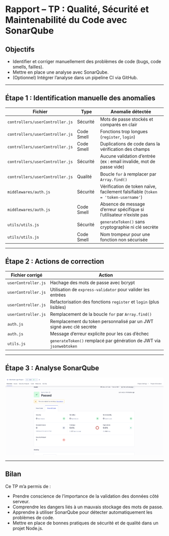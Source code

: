# Rapport – TP : Qualité, Sécurité et Maintenabilité du Code avec SonarQube

## Objectifs
- Identifier et corriger manuellement des problèmes de code (bugs, code smells, failles).
- Mettre en place une analyse avec SonarQube.
- (Optionnel) Intégrer l’analyse dans un pipeline CI via GitHub.

---

## Étape 1 : Identification manuelle des anomalies

| Fichier                | Type           | Anomalie détectée                                                                 |
|------------------------|----------------|-----------------------------------------------------------------------------------|
| `controllers/userController.js` | Sécurité       | Mots de passe stockés et comparés en clair                                       |
| `controllers/userController.js` | Code Smell     | Fonctions trop longues (`register`, `login`)                                     |
| `controllers/userController.js` | Code Smell     | Duplications de code dans la vérification des champs                             |
| `controllers/userController.js` | Sécurité       | Aucune validation d’entrée (ex : email invalide, mot de passe vide)              |
| `controllers/userController.js` | Qualité        | Boucle `for` à remplacer par `Array.find()`                                      |
| `middlewares/auth.js`          | Sécurité       | Vérification de token naïve, facilement falsifiable (`token = 'token-username'`) |
| `middlewares/auth.js`          | Code Smell     | Absence de message d’erreur spécifique si l’utilisateur n’existe pas             |
| `utils/utils.js`               | Sécurité       | `generateToken()` sans cryptographie ni clé secrète                              |
| `utils/utils.js`               | Code Smell     | Nom trompeur pour une fonction non sécurisée                                     |

---

## Étape 2 : Actions de correction

| Fichier corrigé          | Action                                                                 |
|--------------------------|------------------------------------------------------------------------|
| `userController.js`      | Hachage des mots de passe avec bcrypt                                  |
| `userController.js`      | Utilisation de `express-validator` pour valider les entrées            |
| `userController.js`      | Refactorisation des fonctions `register` et `login` (plus lisibles)    |
| `userController.js`      | Remplacement de la boucle `for` par `Array.find()`                     |
| `auth.js`                | Remplacement du token personnalisé par un JWT signé avec clé secrète   |
| `auth.js`                | Message d’erreur explicite pour les cas d’échec                        |
| `utils.js`               | `generateToken()` remplacé par génération de JWT via `jsonwebtoken`    |

---

## Étape 3 : Analyse SonarQube

![Capture d'écran du scan SonarQube](/sonarcube.png)


---

##  Bilan

Ce TP m’a permis de :
- Prendre conscience de l’importance de la validation des données côté serveur.
- Comprendre les dangers liés à un mauvais stockage des mots de passe.
- Apprendre à utiliser SonarQube pour détecter automatiquement les problèmes de code.
- Mettre en place de bonnes pratiques de sécurité et de qualité dans un projet Node.js.